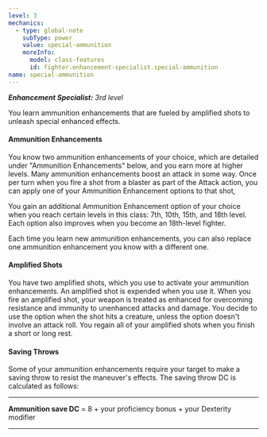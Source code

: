 ```yaml
---
level: 3
mechanics:
  - type: global-note
    subType: power
    value: special-ammunition
    moreInfo:
      model: class-features
      id: fighter.enhancement-specialist.special-ammunition
name: special-ammunition
---
```

_**Enhancement Specialist:** 3rd level_
You learn ammunition enhancements that are fueled by amplified shots to unleash special enhanced effects.
#### Ammunition Enhancements
You know two ammunition enhancements of your choice, which are detailed under "Ammunition Enhancements" below, and you earn more at higher levels. Many ammunition enhancements boost an attack in some way. Once per turn when you fire a shot from a blaster as part of the Attack action, you can apply one of your Ammunition Enhancement options to that shot,
You gain an additional Ammunition Enhancement option of your choice when you reach certain levels in this class: 7th, 10th, 15th, and 18th level. Each option also improves when you become an 18th-level fighter.
Each time you learn new ammunition enhancements, you can also replace one ammunition enhancement you know with a different one.
#### Amplified Shots
You have two amplified shots, which you use to activate your ammunition enhancements. An amplified shot is expended when you use it. When you fire an amplified shot, your weapon is treated as enhanced for overcoming resistance and immunity to unenhanced attacks and damage. You decide to use the option when the shot hits a creature, unless the option doesn't involve an attack roll. You regain all of your amplified shots when you finish a short or long rest.
#### Saving Throws
Some of your ammunition enhancements require your target to make a saving throw to resist the maneuver's effects. The saving throw DC is calculated as follows:
___
**Ammunition save DC** = 8 + your proficiency bonus + your Dexterity modifier
___